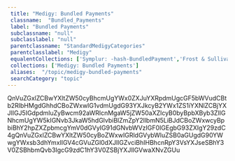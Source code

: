 ```yaml
--- 
 title: "Medigy: Bundled Payments" 
 classname:  "Bundled_Payments" 
 label: "Bundled Payments" 
 subclassname: "null" 
 subclasslabel: "null" 
 parentclassname: "StandardMedigyCategories" 
 parentclasslabel: "Medigy" 
 equalentCollections: ['Symplur: -hash-BundledPayment','Frost & Sullivan: Care and Cost Optimization'] 
 collections: ['Medigy: Bundled Payments']
 aliases:  "/topic/medigy-bundled-payments"  
 searchCategory: "topic" 
---
```

QnVuZGxlZCBwYXltZW50cyBhcmUgYWx0ZXJuYXRpdmUgcGF5bWVudCBtb2RlbHMgdGhhdCBoZWxwIG1vdmUgdG93YXJkcyB2YWx1ZS1iYXNlZCBjYXJlIGJ5IGdpdmluZyBwcm92aWRlcnMgaW5jZW50aXZlcyB0byBpbXByb3ZlIGNhcmUgYW5kIGNvb3JkaW5hdGlvbiBlZmZpY2llbmN5LiBJdCBoZWxwcyBpbiBhY2hpZXZpbmcgYmV0dGVyIG91dGNvbWVzIGF0IGEgbG93ZXIgY29zdC4gQnVuZGxlZCBwYXltZW50cyBoZWxwIGRldGVybWluZSB0aGUgdG90YWwgYWxsb3dhYmxlIGV4cGVuZGl0dXJlIGZvciBhIHBhcnRpY3VsYXJseSBhY3V0ZSBhbmQvb3IgcG9zdC1hY3V0ZSBjYXJlIGVwaXNvZGUu